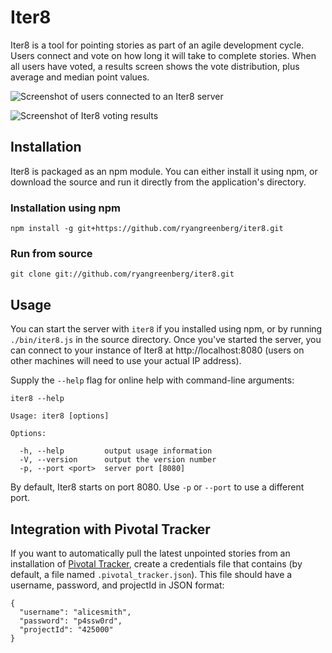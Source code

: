 # Iter8 #

Iter8 is a tool for pointing stories as part of an agile development cycle. Users connect and vote on how long it will take to complete stories. When all users have voted, a results screen shows the vote distribution, plus average and median point values.

![Screenshot of users connected to an Iter8 server](https://github.com/ryangreenberg/iter8/raw/master/assets/voting_preview.png)

![Screenshot of Iter8 voting results](https://github.com/ryangreenberg/iter8/raw/master/assets/results_preview.png)

## Installation ##

Iter8 is packaged as an npm module. You can either install it using npm, or download the source and run it directly from the application's directory.

### Installation using npm ###

    npm install -g git+https://github.com/ryangreenberg/iter8.git


### Run from source ###

    git clone git://github.com/ryangreenberg/iter8.git

## Usage ##
You can start the server with `iter8` if you installed using npm, or by running `./bin/iter8.js` in the source directory. Once you've started the server, you can connect to your instance of Iter8 at http://localhost:8080 (users on other machines will need to use your actual IP address).

Supply the `--help` flag for online help with command-line arguments:

    iter8 --help

    Usage: iter8 [options]

    Options:

      -h, --help         output usage information
      -V, --version      output the version number
      -p, --port <port>  server port [8080]

By default, Iter8 starts on port 8080. Use `-p` or `--port` to use a different port.

## Integration with Pivotal Tracker ##

If you want to automatically pull the latest unpointed stories from an installation of [Pivotal Tracker](https://www.pivotaltracker.com), create a credentials file that contains (by default, a file named `.pivotal_tracker.json`). This file should have a username, password, and projectId in JSON format:

    {
      "username": "alicesmith",
      "password": "p4ssw0rd",
      "projectId": "425000"
    }